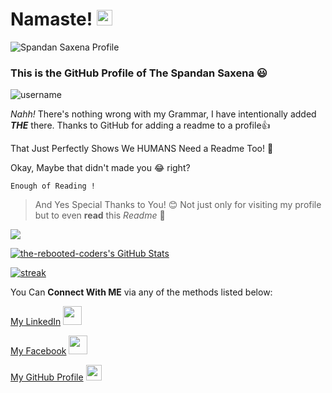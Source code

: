 # Namaste! <img src="https://media.giphy.com/media/hvRJCLFzcasrR4ia7z/giphy.gif" width="25px">

![Spandan Saxena Profile](https://i.ibb.co/mXjqF2t/banner-1.png)

### This is the GitHub Profile of **The** Spandan Saxena 😃

![username](https://media.giphy.com/media/LqsUJ3sF6hao0BDIHJ/giphy.gif)

*Nahh!* There's nothing wrong with my Grammar, I have intentionally added ***THE*** there. Thanks to GitHub for adding a readme to a profile👍

That Just Perfectly Shows We HUMANS Need a Readme Too! 🤔

Okay, Maybe that didn't made you 😂 right?

    Enough of Reading ! 
  
> And Yes Special Thanks to You! 😊 Not just only for visiting my profile
> but to even **read** this *Readme* 📔

![](https://komarev.com/ghpvc/?username=the-rebooted-coder)


[![the-rebooted-coders's GitHub Stats](https://github-readme-stats.vercel.app/api?username=the-rebooted-coder&count_private=true&theme=midnight-purple&show_icons=true)](https://github.com/the-rebooted-coder)

[![streak](https://github-readme-streak-stats.herokuapp.com/?user=the-rebooted-coder&theme=highcontrast&hide_border=true&currStreakLabel=8e00d5&fire=fffff1&ring=8e00d7)](https://spandansaxena.codes/)

You Can **Connect With ME** via any of the methods listed below:

[My LinkedIn](https://www.linkedin.com/in/spandn/) <img src="https://media.giphy.com/media/l0HlQXlQ3nHyLMvte/giphy.gif" width="30px">

[My Facebook](https://www.facebook.com/spandn.saxena/) <img src="https://media.giphy.com/media/ijEiXYEo9DBxm/giphy.gif" width="30px">

[My GitHub Profile](https://github.com/the-rebooted-coder) <img src="https://media.giphy.com/media/du3J3cXyzhj75IOgvA/giphy.gif" width="25px">
